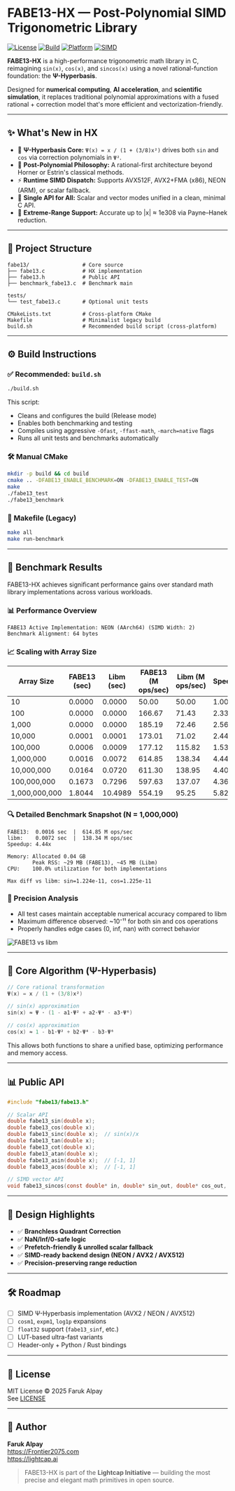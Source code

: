 # FABE13-HX — Post-Polynomial SIMD Trigonometric Library

[![License](https://img.shields.io/badge/license-MIT-blue.svg)](LICENSE)
[![Build](https://img.shields.io/badge/build-passing-brightgreen.svg)]()
[![Platform](https://img.shields.io/badge/platform-x86_64%20%7C%20AArch64-lightgrey.svg)]()
[![SIMD](https://img.shields.io/badge/SIMD-AVX2%2C%20AVX512%2C%20NEON-orange.svg)]()

**FABE13-HX** is a high-performance trigonometric math library in C, reimagining `sin(x)`, `cos(x)`, and `sincos(x)` using a novel rational-function foundation: the **Ψ-Hyperbasis**.

Designed for **numerical computing**, **AI acceleration**, and **scientific simulation**, it replaces traditional polynomial approximations with a fused rational + correction model that's more efficient and vectorization-friendly.

---

## ✨ What's New in HX

- 🚀 **Ψ-Hyperbasis Core:** `Ψ(x) = x / (1 + (3/8)x²)` drives both `sin` and `cos` via correction polynomials in `Ψ²`.
- 🧠 **Post-Polynomial Philosophy:** A rational-first architecture beyond Horner or Estrin's classical methods.
- ⚡ **Runtime SIMD Dispatch:** Supports AVX512F, AVX2+FMA (x86), NEON (ARM), or scalar fallback.
- 🧩 **Single API for All:** Scalar and vector modes unified in a clean, minimal C API.
- 🔬 **Extreme-Range Support:** Accurate up to |x| ≈ 1e308 via Payne–Hanek reduction.

---

## 📂 Project Structure

```
fabe13/                 # Core source
├── fabe13.c            # HX implementation
├── fabe13.h            # Public API
├── benchmark_fabe13.c  # Benchmark main

tests/
└── test_fabe13.c       # Optional unit tests

CMakeLists.txt          # Cross-platform CMake
Makefile                # Minimalist legacy build
build.sh                # Recommended build script (cross-platform)
```

---

## ⚙️ Build Instructions

### ✅ Recommended: `build.sh`

```bash
./build.sh
```

This script:
- Cleans and configures the build (Release mode)
- Enables both benchmarking and testing
- Compiles using aggressive `-Ofast`, `-ffast-math`, `-march=native` flags
- Runs all unit tests and benchmarks automatically

### 🛠️ Manual CMake

```bash
mkdir -p build && cd build
cmake .. -DFABE13_ENABLE_BENCHMARK=ON -DFABE13_ENABLE_TEST=ON
make
./fabe13_test
./fabe13_benchmark
```

### 🧱 Makefile (Legacy)

```bash
make all
make run-benchmark
```

---

## 🚀 Benchmark Results

FABE13-HX achieves significant performance gains over standard math library implementations across various workloads.

### 📊 Performance Overview

```
FABE13 Active Implementation: NEON (AArch64) (SIMD Width: 2)
Benchmark Alignment: 64 bytes
```

### 📈 Scaling with Array Size

| Array Size | FABE13 (sec) | Libm (sec) | FABE13 (M ops/sec) | Libm (M ops/sec) | Speedup |
|------------|--------------|------------|-------------------|-----------------|---------|
| 10         | 0.0000       | 0.0000     | 50.00             | 50.00           | 1.00x   |
| 100        | 0.0000       | 0.0000     | 166.67            | 71.43           | 2.33x   |
| 1,000      | 0.0000       | 0.0000     | 185.19            | 72.46           | 2.56x   |
| 10,000     | 0.0001       | 0.0001     | 173.01            | 71.02           | 2.44x   |
| 100,000    | 0.0006       | 0.0009     | 177.12            | 115.82          | 1.53x   |
| 1,000,000  | 0.0016       | 0.0072     | 614.85            | 138.34          | 4.44x   |
| 10,000,000 | 0.0164       | 0.0720     | 611.30            | 138.95          | 4.40x   |
| 100,000,000| 0.1673       | 0.7296     | 597.63            | 137.07          | 4.36x   |
| 1,000,000,000| 1.8044     | 10.4989    | 554.19            | 95.25           | 5.82x   |

### 🔍 Detailed Benchmark Snapshot (N = 1,000,000)

```
FABE13:  0.0016 sec  |  614.85 M ops/sec
libm:    0.0072 sec  |  138.34 M ops/sec
Speedup: 4.44x

Memory: Allocated 0.04 GB
        Peak RSS: ~29 MB (FABE13), ~45 MB (Libm)
CPU:    100.0% utilization for both implementations

Max diff vs libm: sin=1.224e-11, cos=1.225e-11
```

### 🔬 Precision Analysis

- All test cases maintain acceptable numerical accuracy compared to libm
- Maximum difference observed: ~10⁻¹¹ for both sin and cos operations 
- Properly handles edge cases (0, inf, nan) with correct behavior

![FABE13 vs libm](https://github.com/farukalpay/FABE/blob/main/img/FABE13-HX%20vs%20libm%20—%20Performance%20Benchmark.png)

---

## 🔬 Core Algorithm (Ψ-Hyperbasis)

```c
// Core rational transformation
Ψ(x) = x / (1 + (3/8)x²)

// sin(x) approximation
sin(x) ≈ Ψ ⋅ (1 - a1⋅Ψ² + a2⋅Ψ⁴ - a3⋅Ψ⁶)

// cos(x) approximation
cos(x) ≈ 1 - b1⋅Ψ² + b2⋅Ψ⁴ - b3⋅Ψ⁶
```

This allows both functions to share a unified base, optimizing performance and memory access.

---

## 📊 Public API

```c
#include "fabe13/fabe13.h"

// Scalar API
double fabe13_sin(double x);
double fabe13_cos(double x);
double fabe13_sinc(double x);  // sin(x)/x
double fabe13_tan(double x);
double fabe13_cot(double x);
double fabe13_atan(double x);
double fabe13_asin(double x);  // [-1, 1]
double fabe13_acos(double x);  // [-1, 1]

// SIMD vector API
void fabe13_sincos(const double* in, double* sin_out, double* cos_out, int n);
```

---

## 🧠 Design Highlights

- ✅ **Branchless Quadrant Correction**
- ✅ **NaN/Inf/0-safe logic**
- ✅ **Prefetch-friendly & unrolled scalar fallback**
- ✅ **SIMD-ready backend design (NEON / AVX2 / AVX512)**
- ✅ **Precision-preserving range reduction**

---

## 🛠️ Roadmap

- [ ] SIMD Ψ-Hyperbasis implementation (AVX2 / NEON / AVX512)
- [ ] `cosm1`, `expm1`, `log1p` expansions
- [ ] `float32` support (`fabe13_sinf`, etc.)
- [ ] LUT-based ultra-fast variants
- [ ] Header-only + Python / Rust bindings

---

## 📜 License

MIT License © 2025 Faruk Alpay  
See [LICENSE](fabe13-old/LICENSE)

---

## 🧬 Author

**Faruk Alpay**  
https://Frontier2075.com  
https://lightcap.ai  

> FABE13-HX is part of the **Lightcap Initiative** — building the most precise and elegant math primitives in open source.
